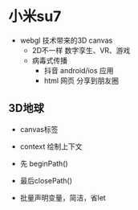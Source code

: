 # 小米su7
  - webgl 技术带来的3D canvas
    - 2D不一样 数字孪生、VR、游戏
    - 病毒式传播
      - 抖音 android/ios 应用
      - html 网页 分享到朋友圈
      

## 3D地球
  - canvas标签
  - context 绘制上下文
  - 先 beginPath() 
  
  - 最后closePath()
  - 批量声明变量，简洁，省let